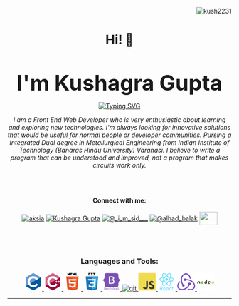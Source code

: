 <p align="right"> <img src="https://komarev.com/ghpvc/?username=kush2231" alt="kush2231" /> </p>
<h1 align="center">Hi! 👋</h1>
<br>
<p align="center"><b><font size="7">I'm Kushagra Gupta </font></b></p>
<div align="center">
  
  [![Typing SVG](https://readme-typing-svg.herokuapp.com?font=Architects+Daughter&centre=true&size=30&color=%23111791&lines=An+Engineering+Student;Studying+At+IIT(BHU)+Varanasi;A+Front-End+Web+Developer;Currently+Learning+CP;Love+Traveling+and+Exploring)](https://git.io/typing-svg)
  
  </div>

<p align="center"><i>I am a Front End Web Developer who is very enthusiastic about learning and exploring new technologies. I'm always looking for innovative solutions that would be useful for normal people or developer communities. Pursing a Integrated Dual degree in Metallurgical Engineering from Indian Institute of Technology (Banaras Hindu University) Varanasi. I believe to write a program that can be understood and improved, not a program that makes circuits work only.</i></p>
<br>
<br>

<p align="center">
  <b>Connect with me:</b>
  <br>
  <br>
<a href="https://www.linkedin.com/in/kushagra-gupta-937283203/" target="blank"><img align="center" src="https://cdn.jsdelivr.net/npm/simple-icons@3.0.1/icons/linkedin.svg" alt="aksia" height="30" width="40" /></a>
<a href="https://www.facebook.com/profile.php?id=100041057161679" target="blank"><img align="center" src="https://cdn.jsdelivr.net/npm/simple-icons@3.0.1/icons/facebook.svg" alt="Kushagra Gupta " height="30" width="40" /></a>
<a href="https://www.instagram.com/kushagra8708/"><img align="center" src="https://cdn.freebiesupply.com/images/large/2x/instagram-icon-white-on-black-circle.png" alt="@_i_m_sid___" height="30" width="40" /></a>
<a href="https://twitter.com/kushagra885346" target="blank"><img align="center" src="https://cdn-icons-png.flaticon.com/512/121/121503.png" alt="@alhad_balak" height="30" width="30" /></a>
<a href = "mailto:kushagra.gupta.civ19@itbhu.ac.in"><img align="center" src="https://simpleicons.org/icons/gmail.svg" height="30" width="40" /></a>
</p>
<br />
<br />
<h3 align="center">Languages and Tools:</h3>
<p align="center">  
<a href="https://www.cprogramming.com/" target="_blank"> <img src="https://raw.githubusercontent.com/devicons/devicon/master/icons/c/c-original.svg" alt="c" width="40" height="40"/> </a> 
<a href="https://www.w3schools.com/cpp/" target="_blank"> <img src="https://raw.githubusercontent.com/devicons/devicon/master/icons/cplusplus/cplusplus-original.svg" alt="cplusplus" width="40" height="40"/> </a>
<a href="https://www.w3.org/html/" target="_blank"> <img src="https://raw.githubusercontent.com/devicons/devicon/master/icons/html5/html5-original-wordmark.svg" alt="html5" width="40" height="40"/> </a> 
<a href="https://www.w3schools.com/css/" target="_blank"> <img src="https://raw.githubusercontent.com/devicons/devicon/master/icons/css3/css3-original-wordmark.svg" alt="css3" width="40" height="40"/> </a> 
<a href="https://getbootstrap.com" target="_blank"> <img src="https://raw.githubusercontent.com/devicons/devicon/master/icons/bootstrap/bootstrap-plain-wordmark.svg" alt="bootstrap" width="40" height="40"/> </a> 
<a href="https://git-scm.com/" target="_blank"> <img src="https://www.vectorlogo.zone/logos/git-scm/git-scm-icon.svg" alt="git" width="40" height="40"/> </a> 
<a href="https://developer.mozilla.org/en-US/docs/Web/JavaScript" target="_blank"> <img src="https://raw.githubusercontent.com/devicons/devicon/master/icons/javascript/javascript-original.svg" alt="javascript" width="40" height="40"/> </a> 
<a href="https://reactjs.org/" target="_blank"> <img src="https://raw.githubusercontent.com/devicons/devicon/master/icons/react/react-original-wordmark.svg" alt="react" width="40" height="40"/> </a> 
<a href="https://redux.js.org" target="_blank"> <img src="https://raw.githubusercontent.com/devicons/devicon/master/icons/redux/redux-original.svg" alt="redux" width="40" height="40"/> </a>
<a href="https://nodejs.org" target="_blank"> <img src="https://raw.githubusercontent.com/devicons/devicon/master/icons/nodejs/nodejs-original-wordmark.svg" alt="nodejs" width="40" height="40"/> </a>
<hr>
<br>
